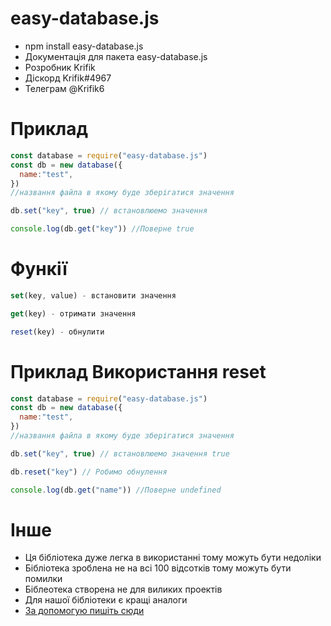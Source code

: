 # easy-database.js
- npm install easy-database.js
- Документація для пакета easy-database.js
- Розробник Krifik
- Діскорд Krifik#4967
- Телеграм @Krifik6

# Приклад

```javascript
const database = require("easy-database.js")
const db = new database({
  name:"test", 
})
//названня файла в якому буде зберігатися значення

db.set("key", true) // встановлюемо значення

console.log(db.get("key")) //Поверне true
```

# Функії
```javascript
set(key, value) - встановити значення

get(key) - отримати значення

reset(key) - обнулити

```
# Приклад Використання reset
```javascript
const database = require("easy-database.js")
const db = new database({
  name:"test", 
})
//названня файла в якому буде зберігатися значення

db.set("key", true) // встановлюемо значення true

db.reset("key") // Робимо обнулення

console.log(db.get("name")) //Поверне undefined
```

# Інше 
- Ця бібліотека дуже легка в використанні тому можуть бути недоліки
- Бібліотека зроблена не на всі 100 відсотків тому можуть бути помилки
- Біблеотека створена не для виликих проектів
- Для нашої бібліотеки є кращі аналоги
- [За допомогую пишіть сюди](https://discord.com/channels/796504104565211187/975785826401263706)


